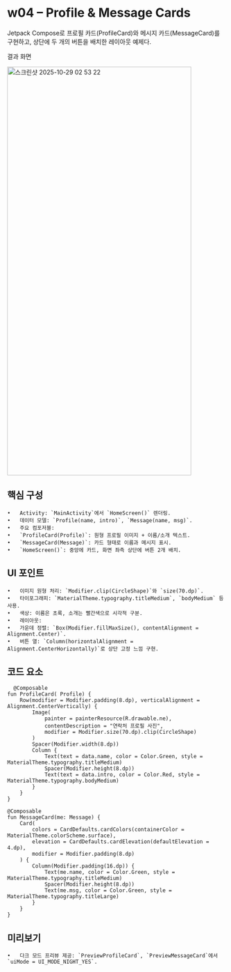 # w04 – Profile & Message Cards
Jetpack Compose로 프로필 카드(ProfileCard)와 메시지 카드(MessageCard)를 구현하고, 상단에 두 개의 버튼을 배치한 레이아웃 예제다.



결과 화면 

<img width="424" height="939" alt="스크린샷 2025-10-29 02 53 22" src="https://github.com/user-attachments/assets/f4e5c0bf-b83a-40a4-8016-eeaff784c682" />


## 핵심 구성
	•	Activity: `MainActivity`에서 `HomeScreen()` 렌더링.
	•	데이터 모델: `Profile(name, intro)`, `Message(name, msg)`.
	•	주요 컴포저블:
	•	`ProfileCard(Profile)`: 원형 프로필 이미지 + 이름/소개 텍스트.
	•	`MessageCard(Message)`: 카드 형태로 이름과 메시지 표시.
	•	`HomeScreen()`: 중앙에 카드, 화면 좌측 상단에 버튼 2개 배치.
## UI 포인트
	•	이미지 원형 처리: `Modifier.clip(CircleShape)`와 `size(70.dp)`.
	•	타이포그래피: `MaterialTheme.typography.titleMedium`, `bodyMedium` 등 사용.
	•	색상: 이름은 초록, 소개는 빨간색으로 시각적 구분.
	•	레이아웃:
	•	가운데 정렬: `Box(Modifier.fillMaxSize(), contentAlignment = Alignment.Center)`.
	•	버튼 열: `Column(horizontalAlignment = Alignment.CenterHorizontally)`로 상단 고정 느낌 구현.

  ## 코드 요소 
```
  @Composable
fun ProfileCard( Profile) {
    Row(modifier = Modifier.padding(8.dp), verticalAlignment = Alignment.CenterVertically) {
        Image(
            painter = painterResource(R.drawable.ne),
            contentDescription = "연락처 프로필 사진",
            modifier = Modifier.size(70.dp).clip(CircleShape)
        )
        Spacer(Modifier.width(8.dp))
        Column {
            Text(text = data.name, color = Color.Green, style = MaterialTheme.typography.titleMedium)
            Spacer(Modifier.height(8.dp))
            Text(text = data.intro, color = Color.Red, style = MaterialTheme.typography.bodyMedium)
        }
    }
}

@Composable
fun MessageCard(me: Message) {
    Card(
        colors = CardDefaults.cardColors(containerColor = MaterialTheme.colorScheme.surface),
        elevation = CardDefaults.cardElevation(defaultElevation = 4.dp),
        modifier = Modifier.padding(8.dp)
    ) {
        Column(Modifier.padding(16.dp)) {
            Text(me.name, color = Color.Green, style = MaterialTheme.typography.titleMedium)
            Spacer(Modifier.height(8.dp))
            Text(me.msg, color = Color.Green, style = MaterialTheme.typography.titleLarge)
        }
    }
}
```
## 미리보기
	•	다크 모드 프리뷰 제공: `PreviewProfileCard`, `PreviewMessageCard`에서 `uiMode = UI_MODE_NIGHT_YES`.









